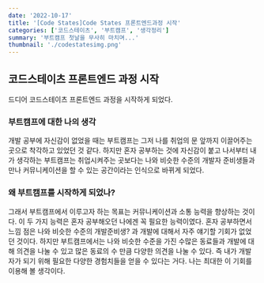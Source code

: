```yaml
---
date: '2022-10-17'
title: '[Code States]Code States 프론트엔드과정 시작'
categories: ['코드스테이츠', '부트캠프', '생각정리']
summary: '부트캠프 첫날을 무사히 마치며...'
thumbnail: './codestatesimg.png'
---
```


## 코드스테이츠 프론트엔드 과정 시작

드디어 코드스테이츠 프론트엔드 과정을 시작하게 되었다.

### 부트캠프에 대한 나의 생각

개발 공부에 자신감이 없었을 때는 부트캠프는 그저 나를 취업의 문 앞까지 이끌어주는 곳으로 착각하고 있었던 것 같다. 하지만 혼자 공부하는 것에 자신감이 붙고 나서부터 내가 생각하는 부트캠프는 취업시켜주는 곳보다는 나와 비슷한 수준의 개발자 준비생들과 만나 커뮤니케이션을 할 수 있는 공간이라는 인식으로 바뀌게 되었다.

### 왜 부트캠프를 시작하게 되었나?

그래서 부트캠프에서 이루고자 하는 목표는 커뮤니케이션과 소통 능력을 향상하는 것이다. 이 두 가지 능력은 혼자 공부해오던 나에겐 꼭 필요한 능력이였다. 혼자 공부하면서 느낌 점은 나와 비슷한 수준의 개발준비생? 과 개발에 대해서 자주 얘기할 기회가 없었던 것이다. 하지만 부트캠프에서는 나와 비슷한 수준을 가진 수많은 동료들과 개발에 대해 의견을 나눌 수 있고 많은 동료의 수 만큼 다양한 의견을 나눌 수 있다. 즉 내가 개발자가 되기 위해 필요한 다양한 경험치들을 얻을 수 있다는 거다. 나는 최대한 이 기회를 이용해 볼 생각이다.
